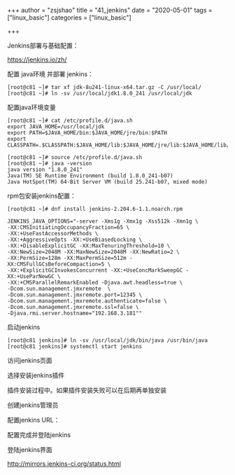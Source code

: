 +++
author = "zsjshao"
title = "41_jenkins"
date = "2020-05-01"
tags = ["linux_basic"]
categories = ["linux_basic"]

+++

Jenkins部署与基础配置：

https://jenkins.io/zh/

配置 java环境 并部署 jenkins：

```
[root@c81 ~]# tar xf jdk-8u241-linux-x64.tar.gz -C /usr/local/
[root@c81 ~]# ln -sv /usr/local/jdk1.8.0_241 /usr/local/jdk
```

配置java环境变量

```
[root@c81 ~]# cat /etc/profile.d/java.sh 
export JAVA_HOME=/usr/local/jdk
export PATH=$JAVA_HOME/bin:$JAVA_HOME/jre/bin:$PATH
export CLASSPATH=.$CLASSPATH:$JAVA_HOME/lib:$JAVA_HOME/jre/lib:$JAVA_HOME/lib/tools.jar

[root@c81 ~]# source /etc/profile.d/java.sh
[root@c81 ~]# java -version
java version "1.8.0_241"
Java(TM) SE Runtime Environment (build 1.8.0_241-b07)
Java HotSpot(TM) 64-Bit Server VM (build 25.241-b07, mixed mode)
```

rpm包安装jenkins配置：

```
[root@c81 ~]# dnf install jenkins-2.204.6-1.1.noarch.rpm

JENKINS_JAVA_OPTIONS="-server -Xms1g -Xmx1g -Xss512k -Xmn1g \
-XX:CMSInitiatingOccupancyFraction=65 \
-XX:+UseFastAccessorMethods \
-XX:+AggressiveOpts -XX:+UseBiasedLocking \
-XX:+DisableExplicitGC -XX:MaxTenuringThreshold=10 \
-XX:NewSize=2048M -XX:MaxNewSize=2048M -XX:NewRatio=2 \
-XX:PermSize=128m -XX:MaxPermSize=512m -XX:CMSFullGCsBeforeCompaction=5 \
-XX:+ExplicitGCInvokesConcurrent -XX:+UseConcMarkSweepGC -XX:+UseParNewGC \
-XX:+CMSParallelRemarkEnabled -Djava.awt.headless=true \ 
-Dcom.sun.management.jmxremote  \
-Dcom.sun.management.jmxremote.port=12345 \
-Dcom.sun.management.jmxremote.authenticate=false \
-Dcom.sun.management.jmxremote.ssl=false \
-Djava.rmi.server.hostname="192.168.3.181""
```

启动jenkins

```
[root@c81 jenkins]# ln -sv /usr/local/jdk/bin/java /usr/bin/java
[root@c81 jenkins]# systemctl start jenkins
```

访问jenkins页面



选择安装jenkins插件

插件安装过程中。如果插件安装失败可以在后期再单独安装



创建jenkins管理员



配置jenkins URL：



配置完成并登陆jenkins



登陆jenkins界面



http://mirrors.jenkins-ci.org/status.html















